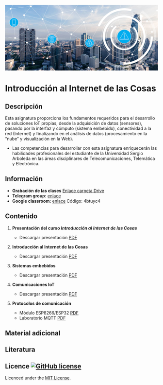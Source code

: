 [![banner](/_assets/pics/iotbanner.jpg)](https://github.com/marcoteran/internetofthings)
# Introducción al Internet de las Cosas

## Descripción

Esta asignatura proporciona los fundamentos requeridos para el desarrollo de soluciones IoT propias, desde la adquisición de datos (sensores), pasando por la interfaz y cómputo (sistema embebido), conectividad a la red (Internet) y finalizando en el análisis de datos (procesamiento en la “nube” y visualización en la Web).
* Las competencias para desarrollar con esta asignatura enriquecerán las habilidades profesionales del estudiante de la Universidad Sergio Arboleda en las áreas disciplinares de Telecomunicaciones, Telemática y Electrónica. 


## Información
* **Grabación de las clases** [Enlace carpeta Drive](https://drive.google.com/drive/folders/1LXqyZ-88ba3mFtIszBdo_sizFOSPHfJa?usp=sharing)
* **Telegram group:** [enlace](https://t.me/joinchat/Ie-daAJBiw_cUuqm)
* **Google classroom:** [enlace](https://classroom.google.com/c/MjY4MTg2ODk4NzEz?cjc=4btuyc4) Código: 4btuyc4

## Contenido

1. **Presentación del curso *Introducción al Internet de las Cosas***
	* Descargar presentación [PDF](https://github.com/marcoteran/internetofthings/raw/master/lectures/00_internetofthings_syllabus.pdf) 

2. **Introducción al Internet de las Cosas**
	* Descargar presentación [PDF](https://github.com/marcoteran/internetofthings/raw/master/lectures/class01_IoTintroduction.pdf) 	

3. **Sistemas embebidos**
	* Descargar presentación [PDF](https://github.com/marcoteran/internetofthings/raw/master/lectures/class02_EmbeddedSystems.pdf) 

3. **Comunicaciones IoT**
	* Descargar presentación [PDF](https://github.com/marcoteran/internetofthings/raw/master/lectures/class03_COMM.pdf)

4. **Protocolos de comunicación**
	* Módulo ESP8266/ESP32 [PDF](https://github.com/marcoteran/internetofthings/raw/master/lectures/class04_ESP8266-32.pdf)
	* Laboratorio MQTT [PDF](https://github.com/marcoteran/internetofthings/raw/master/lectures/iot_MQTTlab.pdf)




## Material adicional



## Literatura



## Licence [![GitHub license](https://img.shields.io/github/license/marcoteran/deeplearningmodule.svg)](https://github.com/marcoteran/deeplearningmodule/blob/master/LICENSE)

Licenced under the [MIT License](https://github.com/MinorMole/RcloneLab/blob/master/LICENSE).